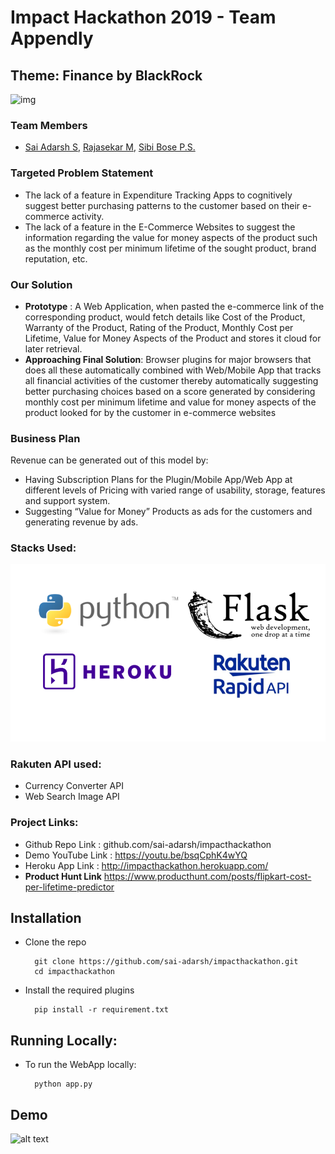 # Impact Hackathon 2019 - Team Appendly
## Theme: Finance by BlackRock

![img](https://media-fastly.hackerearth.com/media/hackathon/junction-online-test/images/6619c38a8b-junctiononline-impacthackathon-cover-still-hackerearth.jpg)

### Team Members
* [Sai Adarsh S](https://LINkedin.com/in/sai-adarsh/), [Rajasekar M](https://www.linkedin.com/in/rajasekar1999), [Sibi Bose P.S.](https://www.linkedin.com/in/sibi-bose-8683b6150/)

### Targeted Problem Statement
* The lack of a feature in Expenditure Tracking Apps to
cognitively suggest better purchasing patterns to the
customer based on their e-commerce activity.
* The lack of a feature in the E-Commerce Websites to
suggest the information regarding the value for
money aspects of the product such as the monthly
cost per minimum lifetime of the sought product,
brand reputation, etc.

### Our Solution
* **Prototype** : A Web Application, when pasted the e-commerce link of the
corresponding product, would fetch details like Cost of the Product,
Warranty of the Product, Rating of the Product, Monthly Cost per
Lifetime, Value for Money Aspects of the Product and stores it cloud for
later retrieval.
* **Approaching Final Solution**: Browser plugins for major browsers that
does all these automatically combined with Web/Mobile App that tracks
all financial activities of the customer thereby automatically suggesting
better purchasing choices based on a score generated by considering
monthly cost per minimum lifetime and value for money aspects of the
product looked for by the customer in e-commerce websites

### Business Plan
Revenue can be generated out of this model by:
* Having Subscription Plans for the Plugin/Mobile
App/Web App at different levels of Pricing with varied
range of usability, storage, features and support
system.
* Suggesting “Value for Money” Products as ads for the
customers and generating revenue by ads.

### Stacks Used:
![img alt](images/stack.png)

### Rakuten API used:
* Currency Converter API
* Web Search Image API

### Project Links:
* Github Repo Link : github.com/sai-adarsh/impacthackathon
* Demo YouTube Link : https://youtu.be/bsqCphK4wYQ
* Heroku App Link : http://impacthackathon.herokuapp.com/
* **Product Hunt Link**
https://www.producthunt.com/posts/flipkart-cost-per-lifetime-predictor

## Installation
* Clone the repo

		git clone https://github.com/sai-adarsh/impacthackathon.git
		cd impacthackathon
		
* Install the required plugins
		
		pip install -r requirement.txt
		
## Running Locally:
* To run the WebApp locally: 

		python app.py
  
## Demo
![alt text](images/demo.gif)

